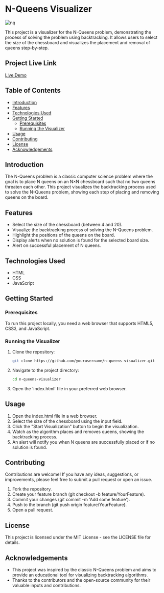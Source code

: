 # N-Queens Visualizer
![nq](https://github.com/yaswini2004/N-Queen_Visualiser/assets/112719208/75f860c2-382e-41dd-ac7a-e3ad96d5e023)


This project is a visualizer for the N-Queens problem, demonstrating the process of solving the problem using backtracking. It allows users to select the size of the chessboard and visualizes the placement and removal of queens step-by-step.

## Project Live Link
[Live Demo](https://yaswini2004.github.io/N-Queen_Visualiser/)


## Table of Contents

- [Introduction](#introduction)
- [Features](#features)
- [Technologies Used](#technologies-used)
- [Getting Started](#getting-started)
  - [Prerequisites](#prerequisites)
  - [Running the Visualizer](#running-the-visualizer)
- [Usage](#usage)
- [Contributing](#contributing)
- [License](#license)
- [Acknowledgements](#acknowledgements)

## Introduction

The N-Queens problem is a classic computer science problem where the goal is to place N queens on an N×N chessboard such that no two queens threaten each other. This project visualizes the backtracking process used to solve the N-Queens problem, showing each step of placing and removing queens on the board.

## Features

- Select the size of the chessboard (between 4 and 20).
- Visualize the backtracking process of solving the N-Queens problem.
- Highlight the positions of the queens on the board.
- Display alerts when no solution is found for the selected board size.
- Alert on successful placement of N queens.

## Technologies Used

- HTML
- CSS
- JavaScript

## Getting Started

### Prerequisites

To run this project locally, you need a web browser that supports HTML5, CSS3, and JavaScript.

### Running the Visualizer

1. Clone the repository:
   ```sh
   git clone https://github.com/yourusername/n-queens-visualizer.git
2. Navigate to the project directory:
   ```sh
   cd n-queens-visualizer
3. Open the 'index.html' file in your preferred web browser.

## Usage
1. Open the index.html file in a web browser.
2. Select the size of the chessboard using the input field.
3. Click the "Start Visualization" button to begin the visualization.
4. Watch as the algorithm places and removes queens, showing the backtracking process.
5. An alert will notify you when N queens are successfully placed or if no solution is found.

## Contributing
Contributions are welcome! If you have any ideas, suggestions, or improvements, please feel free to submit a pull request or open an issue.

1. Fork the repository.
2. Create your feature branch (git checkout -b feature/YourFeature).
3. Commit your changes (git commit -m 'Add some feature').
4. Push to the branch (git push origin feature/YourFeature).
5. Open a pull request.
## License
This project is licensed under the MIT License - see the LICENSE file for details.

## Acknowledgements
- This project was inspired by the classic N-Queens problem and aims to provide an educational tool for visualizing backtracking algorithms.
- Thanks to the contributors and the open-source community for their valuable inputs and contributions.
